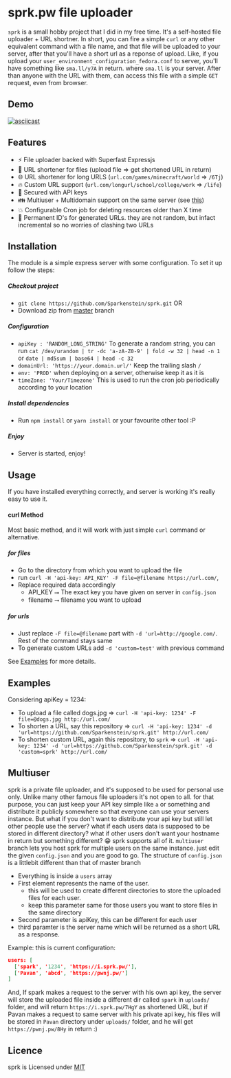 # sprk.pw file uploader

`sprk` is a small hobby project that I did in my free time. It's a self-hosted file uploader + URL shortner. In short, you can fire a simple `curl` or any other equivalent command with a file name, and that file will be uploaded to your server, after that you'll have a short url as a reponse of upload. Like, if you upload your `user_environment_configuration_fedora.conf` to server, you'll have something like `sma.ll/y7A` in return. where `sma.ll` is your server. After than anyone with the URL with them, can access this file with a simple `GET` request, even from browser. 

## Demo

[![asciicast](https://asciinema.org/a/0e4sjjrPoEMq9uu8FIYSdNwsD.svg)](https://asciinema.org/a/0e4sjjrPoEMq9uu8FIYSdNwsD)

## Features
 -  :zap: File uploader backed with Superfast Expressjs
 - :file_folder: URL shortener for files (upload file ⇒ get shortened URL in return)
 - :globe_with_meridians: URL shortener for long URLS (`url.com/games/minecraft/world` ⇒ `/6Tj`)
 - :fire: Custom URL support (`url.com/longurl/school/college/work` ⇒ `/life`)
 - :tada: Secured with API keys 
 - :family: Multiuser + Multidomain support on the same server (see [this](#multiuser))
 - :collision: Configurable Cron job for deleting resources older than X time
 - :1234: Permanent ID's for generated URLs. they are not random, but infact incremental so no worries of clashing two URLs

## Installation

The module is a simple express server with some configuration. To set it up follow the steps:

##### Checkout project
  - `git clone https://github.com/Sparkenstein/sprk.git` OR
  - Download zip from [master](https://github.com/Sparkenstein/sprk/archive/master.zip) branch
##### Configuration
  - `apiKey : 'RANDOM_LONG_STRING'`
    To generate a random string, you can run 
    `cat /dev/urandom | tr -dc 'a-zA-Z0-9' | fold -w 32 | head -n 1`
    or 
    `date | md5sum | base64 | head -c 32`
  - `domainUrl: 'https://your.domain.url/'` Keep the trailing slash `/`
  - `env: 'PROD'` when deploying on a server, otherwise keep it as it is
  - `timeZone: 'Your/Timezone'` This is used to run the cron job periodically according to your location
##### Install dependencies
  - Run `npm install` or `yarn install` or your favourite other tool :P
##### Enjoy
  - Server is started, enjoy!
## Usage
If you have installed everything correctly, and server is working it's really easy to use it.


#### curl Method

Most basic method, and it will work with just simple `curl` command or alternative.

##### for files
  - Go to the directory from which you want to upload the file
  - run `curl -H 'api-key: API_KEY' -F file=@filename https://url.com/`, 
  - Replace required data accordingly
    - API_KEY ⭢ The exact key you have given on server in `config.json`
    - filename ⭢ filename you want to upload

##### for urls
  - Just replace `-F file=@filename` part with `-d 'url=http://google.com/`. Rest of the command stays same
  - To generate custom URLs add `-d 'custom=test'` with previous command

See [Examples](#examples) for more details.


## Examples

Considering apiKey = 1234: 
 - To upload a file called dogs.jpg
   ⇒ `curl -H 'api-key: 1234' -F file=@dogs.jpg http://url.com/`
 - To shorten a URL, say this repository
   ⇒ `curl -H 'api-key: 1234' -d 'url=https://github.com/Sparkenstein/sprk.git' http://url.com/`
 - To shorten custom URL, again this repository, to `sprk`
   ⇒ `curl -H 'api-key: 1234' -d 'url=https://github.com/Sparkenstein/sprk.git' -d 'custom=sprk' http://url.com/`

## Multiuser

sprk is a private file uploader, and it's supposed to be used for personal use only. Unlike many other famous file uploaders it's not open to all. for that purpose, you can just keep your API key simple like `a` or something and distribute it publicly somewhere so that everyone can use your servers instance. 
But what if you don't want to distribute your api key but still let other people use the server? what if each users data is supposed to be stored in different directory? what if other users don't want your hostname in return but something different?
:grin: sprk supports all of it. `multiuser` branch lets you host sprk for multiple users on the same instance. just edit the given `config.json` and you are good to go. The structure of `config.json` is a littlebit different than that of master branch

 - Everything is inside a `users` array
 - First element represents the name of the user.
   - this will be used to create different directories to store the uploaded files for each user.
   - keep this parameter same for those users you want to store files in the same directory
 - Second parameter is apiKey, this can be different for each user
 - third paramter is the server name which will be returned as a short URL as a response.

Example:
this is current configuration:
```json
users: [
  ['spark', '1234', 'https://i.sprk.pw/'],
  ['Pavan', 'abcd', 'https://pwnj.pw/']
]
```
And, If spark makes a request to the server with his own api key, the server will store the uploaded file inside a different dir called `spark` in `uploads/` folder, and will return `https://i.sprk.pw/7HgY` as shortened URL, but if Pavan makes a request to same server with his private api key, his files will be stored in `Pavan` directory under `uploads/` folder, and he will get `https://pwnj.pw/8Hy` in return :)



## Licence

sprk is Licensed under [MIT](https://github.com/Sparkenstein/sprk/blob/master/LICENSE)
